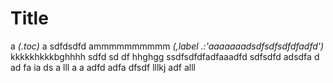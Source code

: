 # Title
a
*(.toc)*
a sdfdsdfd  ammmmmmmmmm
*(,label .:'aaaaaaadsdfsdfsdfdfadfd')*
kkkkkhkkkbghhhh sdfd sd df 
<word-count></word-count>
<editable-list></editable-list>
hhghgg 
  ssdfsdfdfadfaaadfd 
  sdfsdfd adsdfa d ad fa ia ds a lll a a adfd adfa dfsdf lllkj adf alll
  <p is="word-count"></p>